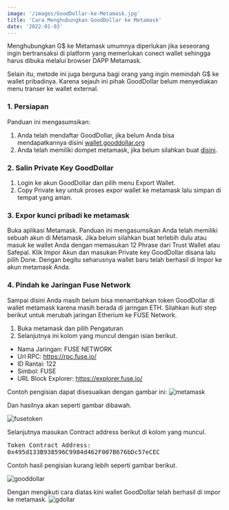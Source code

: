 ```yaml
---
image: '/images/GoodDollar-ke-Metamask.jpg'
title: 'Cara Menghubungkan GoodDollar ke Metamask'
date: '2022-01-03'
---
```


Menghubungkan G$ ke Metamask umumnya diperlukan<!--more--> jika seseorang ingin bertransaksi di platform yang memerlukan conect wallet sehingga harus dibuka melalui browser DAPP Metamask.

Selain itu, metode ini juga berguna bagi orang yang ingin memindah G$ ke wallet pribadinya. Karena sejauh ini pihak GoodDollar belum menyediakan menu transer ke wallet external.

### 1. Persiapan
Panduan ini mengasumsikan:
1. Anda telah mendaftar GoodDollar, jika belum Anda bisa mendapatkannya disini [wallet.gooddollar.org](https://gooddollarregistration.page.link/claimeveryday)
2. Anda telah memiliki dompet metamask, jika belum silahkan buat [disini](https://metamask.io/download.html).

### 2. Salin Private Key GoodDollar
1. Login ke akun GoodDollar dan pilih menu Export Wallet.
2. Copy Private key untuk proses expor wallet ke metamask lalu simpan di tempat yang aman.

### 3. Expor kunci pribadi ke metamask
Buka aplikasi Metamask. Panduan ini mengasumsikan Anda telah memiliki sebuah akun di Metamask. Jika belum silahkan buat terlebih dulu atau masuk ke wallet Anda dengan memasukan 12 Phrase dari Trust Wallet atau Safepal.
Klik Impor Akun dan masukan Private key GoodDollar disana lalu pilih Done. Dengan begitu seharusnya wallet baru telah berhasil di Impor ke akun metamask Anda.

### 4. Pindah ke Jaringan Fuse Network
Sampai disini Anda masih belum bisa menambahkan token GoodDollar di wallet metamask karena masih berada di jaringan ETH. Silahkan ikuti step berikut untuk merubah jaringan Etherium ke FUSE Network.

1. Buka metamask dan pilih Pengaturan
2. Selanjutnya ini kolom yang muncul dengan isian berikut.
- Nama Jaringan: FUSE NETWORK
- Url RPC: https://rpc.fuse.io/
- ID Rantai: 122
- Simbol: FUSE
- URL Block Explorer: https://explorer.fuse.io/

Contoh pengisian dapat disesuaikan dengan gambar ini:
![metamask](/images/fuse.png)

Dan hasilnya akan seperti gambar dibawah.

![fusetoken](/images/fusetoken.png)

Selanjutnya masukan Contract address berikut di kolom yang muncul.

<pre>Token Contract Address:<br/>0x495d133B938596C9984d462F007B676bDc57eCEC</pre>

Contoh hasil pengisian kurang lebih seperti gambar berikut.

![gooddollar](/images/gooddollar.png)

Dengan mengikuti cara diatas kini wallet GoodDollar telah berhasil di impor ke metamask.
![gdollar](/images/G$.png)

